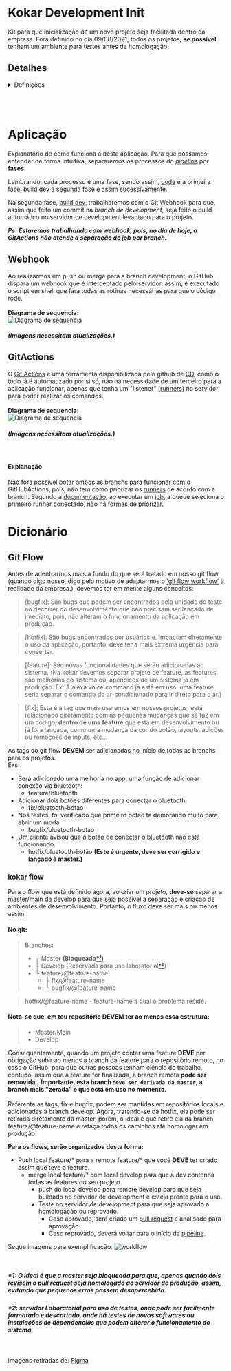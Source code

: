 # Kokar Development Init

Kit para que inicialização de um novo projeto seja facilitada dentro da empresa. Fora definido no dia 09/08/2021, todos os projetos, **se possível**, tenham um ambiente para testes antes da homologação.

## Detalhes
<details>
 <summary>Definições</summary>

## Implantação de Ci/Cd
Serão implementados os métodos de Ci/Cd [(Continuous integration/Continuous Delivery) ](https://stackoverflow.com/a/28628086/11521405) e, como não temos uma complexidade nos serviços, nossa [Pipeline](https://en.wikipedia.org/wiki/Pipeline_(software)) será customizada para nossos serviços. Nosso pipeline será subdivido em quatro principais partes, sendo:

> * Code
> * Build Development
> * Test Development
> * Produção

### [IMAGEM DO STIGMA PIPELINE AQUI]

## Pipeline

Como dito, a pipeline sera constituída por quatro principais fases, code, build dev, test dev e produção.

### Code ou coding
É o momento em que mantemos toda a execução do **job**\*¹ na máquina, codamos, testamos o código (localmente), commitamos localmente, damos um merge na **branch development local**\*² (nota-se o branch *development* local, endereçaremos mais tarde.).

*1 e *2: Voltaremos a falar mais abaixo.

### Build Development
Este é o processo onde acontecerá toda a automação para deixar o código disponível para testes sem que haja quaisquer necessidades de interferência por parte do desenvolvedor, a ideia é que, uma vez que configurado, não haja necessidade de /trabalho para que façamos os testes do projeto a qual está sendo executado no momento.

**Todo este processo de automação (da *build develop*) acontecerá por [webhooks](#webhook)**

### Test Development
Nesta unidade, que antecede a homologação para a produção, é reservada **APENAS** para testes das changes que foram feitas. O servidor que for levantado para servir como servidor de testes, **NÃO PODE SER USADO COMO SERVIDOR LABORATORIAL**, servirá como um espelho do servidor de produção para imitar o ambiente mais similar o possível, deve ser um sistema mais hermético o possível.

Caso haja algum problema/bug nessa unidade, a change deverá voltar para o início do pipe.

### Produção
Nome autoexplicativo, a ponta do pipe, é a parte que é consumida pelos "consumidores" (clientes, aplicações, etc...), a pipeline deve ser usada de forma que, as changes que chegam aqui **NÃO PODEM CONTER BUGS**, caso contenha, não pode ser retornado ao início do pipe, apenas por intermédio de [hotfix](#git-flow). Assim como na segunda [fase](#aplicação), todo o processo de entrega é automatizado, porém, diferentemente da segunda fase, não é utilizado webhook e sim a ferramenta do [GitActions](#gitactions).

![Pipeline](https://github.com/MatheusLeitao/kokarDevelopInit/blob/master/pipeline.jpeg?raw=true)

</details>

<br/>
<br/>
<br/>

# Aplicação
Explanatório de como funciona a desta aplicação. Para que possamos entender de forma intuitiva, separaremos os processos do [*pipeline*](#pipeline) por **fases**.

Lembrando, cada processo é uma fase, sendo assim, [code](#code-ou-coding) é a primeira fase, [build dev](#build-development) a segunda fase e assim sucessivamente.

Na segunda fase, [build dev](#build-development), trabalharemos com o Git Webhook para que, assim que feito um commit na *branch de development*, seja feito o build automático no servidor de development levantado para o projeto.

***Ps: Estaremos trabalhando com webhook, pois, no dia de hoje, o GitActions não atende a separação de job por branch.***

## Webhook
Ao realizarmos um push ou merge para a branch development, o GitHub dispara um webhook que é interceptado pelo servidor, assim, é executado o script em shell que fara todas as rotínas necessárias para que o código rode.
<br>
<br>
**Diagrama de sequencia:**<br/>
![Diagrama de sequencia](https://github.com/MatheusLeitao/kokarDevelopInit/blob/master/sequence_diagram.jpeg?raw=true)
##### *(Imagens necessitam atualizações.)*


## GitActions
O [Git Actions](https://docs.github.com/en/actions/quickstart) é uma ferramenta disponibilizada pelo github de [CD](https://continuousdelivery.com/), como o todo já é automatizado por si só, não há necessidade de um terceiro para a aplicação funcionar, apenas que tenha um "listener" [(runners)](https://docs.github.com/en/actions/hosting-your-own-runners/about-self-hosted-runners) no servidor para poder realizar os comandos.
<br>
<br>
**Diagrama de sequencia:**<br/>
![Diagrama de sequencia](https://github.com/MatheusLeitao/kokarDevelopInit/blob/master/sequence_diagram_actions.jpeg?raw=true)
##### *(Imagens necessitam atualizações.)*
<br>

#### Explanação
Não fora possível botar ambos as branchs para funcionar com o GitHubActions, pois, não tem como priorizar os [runners](https://docs.github.com/en/actions/hosting-your-own-runners/about-self-hosted-runners) de acordo com a branch. Segundo a [documentação](https://docs.github.com/en/actions/hosting-your-own-runners/about-self-hosted-runners#communication-between-self-hosted-runners-and-github), ao executar um [job](https://docs.github.com/en/actions/learn-github-actions/introduction-to-github-actions#the-components-of-github-actions), a queue seleciona o primeiro runner conectado, não há formas de priorizar.

# Dicionário

## Git Flow

Antes de adentrarmos mais a fundo do que será tratado em nosso git flow (quando digo nosso, digo pelo motivo de adaptarmos o ['git flow workflow'](https://www.atlassian.com/git/tutorials/comparing-workflows/gitflow-workflow) à realidade da empresa.), devemos ter em mente alguns conceitos:

>[bugfix]: São bugs que podem ser encontrados pela unidade de teste ao decorrer do desenvolvimento que não precisam ser lançado de imediato, pois, não alteram o funcionamento da aplicação em produção.

>[hotfix]: São bugs encontrados por usuários e, impactam diretamente o uso da aplicação, portanto, deve ter a mais extrema urgência para consertar.

>[feature]: São novas funcionalidades que serão adicionadas ao sistema. (Na kokar devemos separar projeto de feature, as features são melhorias do sistema ou, apêndices de um sistema já em produção. Ex: A alexa voice command já está em uso, uma feature seria separar o comando do ar-condicionado para ir direto para o ar.)

>[fix]: Esta é a tag que mais usaremos em nossos projetos, está relacionado diretamente com as pequenas mudanças que se faz em um código, **dentro de uma feature** que está em desenvolvimento ou já fora lançada, como uma mudança da cor do botão, layouts, adições ou remoções de inputs, etc...

As tags do git flow **DEVEM** ser adicionadas no início de todas as branchs para os projetos. <br>
Exs:

* Será adicionado uma melhoria no app, uma função de adicionar conexão via bluetooth:
  * feature/bluetooth
* Adicionar dois botões diferentes para conectar o bluetooth
  * fix/bluetooth-botao
* Nos testes, foi verificado que primeiro botão ta demorando muito para abrir um modal
  * bugfix/bluetooth-botao
* Um cliente avisou que o botão de conectar o bluetooth não está funcionando.
  * hotfix/bluetooth-botão **(Este é urgente, deve ser corrigido e lançado à master.)**



### kokar flow

Para o flow que está definido agora, ao criar um projeto, **deve-se** separar a master/main da develop para que seja possível a separação e criação de ambientes de desenvolvimento. Portanto, o fluxo deve ser mais ou menos assim.

#### No git:
> Branches:
> * ┌   Master **(Bloqueada[*¹](#1-o-ideal-é-que-a-master-seja-bloqueada-para-que-apenas-quando-dois-revisem-o-pull-request-seja-homologado-ao-servidor-de-produção-assim-evitando-que-pequenos-erros-passem-desapercebido))**
> * ├    Develop (Reservada para uso laboratorial[*²](#2-servidor-laboratorial-para-uso-de-testes-onde-pode-ser-facilmente-formatado-e-descartado-onde-há-testes-de-novos-softwares-ou-instalações-de-dependencias-que-podem-alterar-o-funcionamento-do-sistema))
> * └    feature/@feature-name
>   * ├ fix/@feature-name
>   * └ bugfix/@feature-name

> hotfix/@feature-name - feature-name a qual o problema reside.

#### **Nota-se que, em teu repositório **DEVEM** ter ao menos essa estrutura:**

> * Master/Main
> * Develop

Consequentemente, quando um projeto conter uma feature **DEVE** por obrigação subir ao menos a branch da feature para o repositório remoto, no caso o GitHub, para que outras pessoas tenham ciência do trabalho, contudo, assim que a feature for finalizada, a branch remota **pode ser removida.**. **Importante, esta branch `deve ser derivada da master`, a branch mais "zerada" e que está em uso no momento.**
<br>
<br>
Referente as tags, fix e bugfix, podem ser mantidas em repositórios locais e adicionadas à branch develop. Agora, tratando-se da hotfix, ela pode ser retirada diretamente da master, porém, o ideal é que retire ela da branch feature/@feature-name e refaça todos os caminhos até homologar em produção.

**Para os flows, serão organizados desta forma:**<br>

* Push local feature/* para a remote feature/* que você **DEVE** ter criado assim que teve a feature.
  * merge local feature/* com local develop para que a dev contenha todas as features do seu projeto.
    * push do local develop para remote develop para que seja buildado no servidor de development e esteja pronto para o uso.
    * Teste no servidor de development para que seja aprovado a homologação ou reprovado.
      * Caso aprovado, será criado um [pull request](https://docs.github.com/en/github/collaborating-with-pull-requests/proposing-changes-to-your-work-with-pull-requests/creating-a-pull-request) e analisado para aprovação.
      * Caso reprovado, deverá voltar para o início da [pipeline](#pipeline).

Segue imagens para exemplificação.
![workflow](https://github.com/MatheusLeitao/kokarDevelopInit/blob/master/kokar_workflow.jpeg?raw=true)

<br>

##### *1: O ideal é que a master seja bloqueada para que, apenas quando dois revisem o pull request seja homologado ao servidor de produção, assim, evitando que pequenos erros passem desapercebido.
##### *2: servidor Laboratorial para uso de testes, onde pode ser facilmente formatado e descartado, onde há testes de novos softwares ou instalações de dependencias que podem alterar o funcionamento do sistema.

<br>


Imagens retiradas de:
[Figma](https://www.figma.com/file/3tmODjkqTgFP72x74sYuxf/Kokar-Pipeline?node-id=0%3A1)